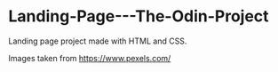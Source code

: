 # Landing-Page---The-Odin-Project

Landing page project made with HTML and CSS.

Images taken from https://www.pexels.com/
